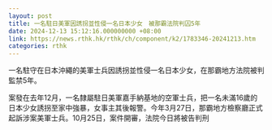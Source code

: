 ```yaml
---
layout: post
title: 一名駐日美軍因誘拐並性侵一名日本少女　被那霸法院判囚5年
date: 2024-12-13 15:12:16.000000000 +08:00
link: https://news.rthk.hk/rthk/ch/component/k2/1783346-20241213.htm
categories: rthk
---
```


一名駐守在日本沖繩的美軍士兵因誘拐並性侵一名日本少女，在那霸地方法院被判監禁5年。

案發在去年12月，一名隸屬駐日美軍嘉手納基地的空軍士兵，把一名未滿16歲的日本少女誘拐至家中強暴，女事主其後報警。今年3月27日，那霸地方檢察廳正式起訴涉案美軍士兵。10月25日，案件開審，法院今日將被告判刑
